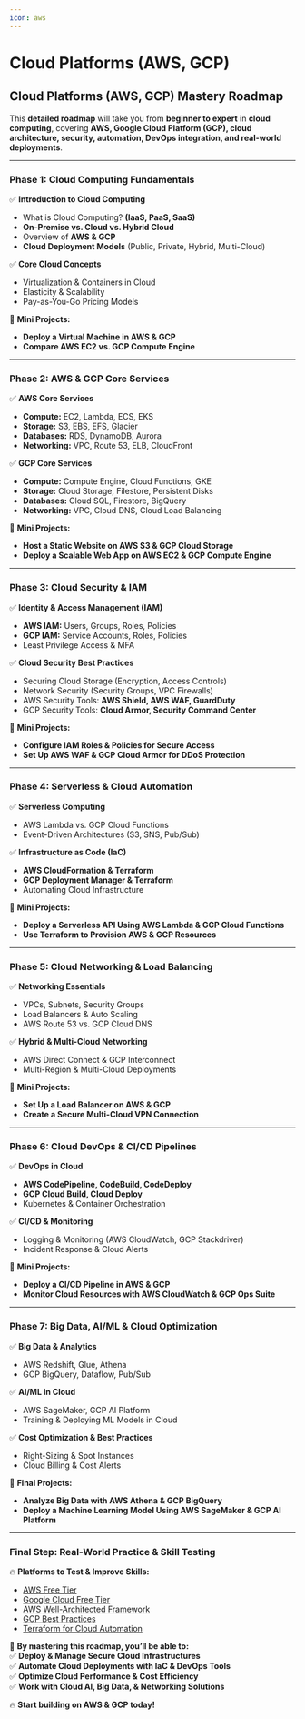 ```yaml
---
icon: aws
---
```


# Cloud Platforms (AWS, GCP)

## **Cloud Platforms (AWS, GCP) Mastery Roadmap**

This **detailed roadmap** will take you from **beginner to expert** in **cloud computing**, covering **AWS, Google Cloud Platform (GCP), cloud architecture, security, automation, DevOps integration, and real-world deployments**.

***

### **Phase 1: Cloud Computing Fundamentals**

✅ **Introduction to Cloud Computing**

* What is Cloud Computing? **(IaaS, PaaS, SaaS)**
* **On-Premise vs. Cloud vs. Hybrid Cloud**
* Overview of **AWS & GCP**
* **Cloud Deployment Models** (Public, Private, Hybrid, Multi-Cloud)

✅ **Core Cloud Concepts**

* Virtualization & Containers in Cloud
* Elasticity & Scalability
* Pay-as-You-Go Pricing Models

📌 **Mini Projects:**

* **Deploy a Virtual Machine in AWS & GCP**
* **Compare AWS EC2 vs. GCP Compute Engine**

***

### **Phase 2: AWS & GCP Core Services**

✅ **AWS Core Services**

* **Compute:** EC2, Lambda, ECS, EKS
* **Storage:** S3, EBS, EFS, Glacier
* **Databases:** RDS, DynamoDB, Aurora
* **Networking:** VPC, Route 53, ELB, CloudFront

✅ **GCP Core Services**

* **Compute:** Compute Engine, Cloud Functions, GKE
* **Storage:** Cloud Storage, Filestore, Persistent Disks
* **Databases:** Cloud SQL, Firestore, BigQuery
* **Networking:** VPC, Cloud DNS, Cloud Load Balancing

📌 **Mini Projects:**

* **Host a Static Website on AWS S3 & GCP Cloud Storage**
* **Deploy a Scalable Web App on AWS EC2 & GCP Compute Engine**

***

### **Phase 3: Cloud Security & IAM**

✅ **Identity & Access Management (IAM)**

* **AWS IAM:** Users, Groups, Roles, Policies
* **GCP IAM:** Service Accounts, Roles, Policies
* Least Privilege Access & MFA

✅ **Cloud Security Best Practices**

* Securing Cloud Storage (Encryption, Access Controls)
* Network Security (Security Groups, VPC Firewalls)
* AWS Security Tools: **AWS Shield, AWS WAF, GuardDuty**
* GCP Security Tools: **Cloud Armor, Security Command Center**

📌 **Mini Projects:**

* **Configure IAM Roles & Policies for Secure Access**
* **Set Up AWS WAF & GCP Cloud Armor for DDoS Protection**

***

### **Phase 4: Serverless & Cloud Automation**

✅ **Serverless Computing**

* AWS Lambda vs. GCP Cloud Functions
* Event-Driven Architectures (S3, SNS, Pub/Sub)

✅ **Infrastructure as Code (IaC)**

* **AWS CloudFormation & Terraform**
* **GCP Deployment Manager & Terraform**
* Automating Cloud Infrastructure

📌 **Mini Projects:**

* **Deploy a Serverless API Using AWS Lambda & GCP Cloud Functions**
* **Use Terraform to Provision AWS & GCP Resources**

***

### **Phase 5: Cloud Networking & Load Balancing**

✅ **Networking Essentials**

* VPCs, Subnets, Security Groups
* Load Balancers & Auto Scaling
* AWS Route 53 vs. GCP Cloud DNS

✅ **Hybrid & Multi-Cloud Networking**

* AWS Direct Connect & GCP Interconnect
* Multi-Region & Multi-Cloud Deployments

📌 **Mini Projects:**

* **Set Up a Load Balancer on AWS & GCP**
* **Create a Secure Multi-Cloud VPN Connection**

***

### **Phase 6: Cloud DevOps & CI/CD Pipelines**

✅ **DevOps in Cloud**

* **AWS CodePipeline, CodeBuild, CodeDeploy**
* **GCP Cloud Build, Cloud Deploy**
* Kubernetes & Container Orchestration

✅ **CI/CD & Monitoring**

* Logging & Monitoring (AWS CloudWatch, GCP Stackdriver)
* Incident Response & Cloud Alerts

📌 **Mini Projects:**

* **Deploy a CI/CD Pipeline in AWS & GCP**
* **Monitor Cloud Resources with AWS CloudWatch & GCP Ops Suite**

***

### **Phase 7: Big Data, AI/ML & Cloud Optimization**

✅ **Big Data & Analytics**

* AWS Redshift, Glue, Athena
* GCP BigQuery, Dataflow, Pub/Sub

✅ **AI/ML in Cloud**

* AWS SageMaker, GCP AI Platform
* Training & Deploying ML Models in Cloud

✅ **Cost Optimization & Best Practices**

* Right-Sizing & Spot Instances
* Cloud Billing & Cost Alerts

📌 **Final Projects:**

* **Analyze Big Data with AWS Athena & GCP BigQuery**
* **Deploy a Machine Learning Model Using AWS SageMaker & GCP AI Platform**

***

### **Final Step: Real-World Practice & Skill Testing**

🔥 **Platforms to Test & Improve Skills:**

* [AWS Free Tier](https://aws.amazon.com/free/)
* [Google Cloud Free Tier](https://cloud.google.com/free/)
* [AWS Well-Architected Framework](https://aws.amazon.com/architecture/well-architected/)
* [GCP Best Practices](https://cloud.google.com/docs/best-practices/)
* [Terraform for Cloud Automation](https://www.terraform.io/)

🚀 **By mastering this roadmap, you’ll be able to:**\
✅ **Deploy & Manage Secure Cloud Infrastructures**\
✅ **Automate Cloud Deployments with IaC & DevOps Tools**\
✅ **Optimize Cloud Performance & Cost Efficiency**\
✅ **Work with Cloud AI, Big Data, & Networking Solutions**

🔥 **Start building on AWS & GCP today!**
